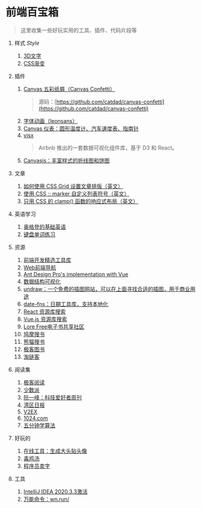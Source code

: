 # 前端百宝箱

> 这里收集一些好玩实用的工具、插件、代码片段等

1. 样式 *Style*
    1. [3D文字](https://bennettfeely.com/ztext/)
    1. [CSS渐变](https://www.gradientmagic.com/browse)
    
1. 插件
    1. [Canvas 五彩纸屑（Canvas Confetti）](https://www.kirilv.com/canvas-confetti/)
        > 源码：[https://github.com/catdad/canvas-confetti](https://github.com/catdad/canvas-confetti)
    1. [字体动画（leonsans）](https://github.com/cmiscm/leonsans)
    1. [Canvas 仪表：圆形温度计、汽车速度表、指南针](https://github.com/Mikhus/canvas-gauges)
    1. [visx](https://airbnb.io/visx)
        > Airbnb 推出的一套数据可视化组件库，基于 D3 和 React。
    1. [Canvasjs：丰富样式的折线图和饼图](https://canvasjs.com/javascript-charts/)
     
1. 文章
    1. [如何使用 CSS Grid 设置文章排版（英文）](https://joshwcomeau.com/css/full-bleed/)
    1. [使用 CSS :: marker 自定义列表符号（英文）](https://web.dev/css-marker-pseudo-element/)
    1. [只用 CSS 的 clamp() 函数的响应式布局（英文）](https://dev.to/dip15739/responsive-website-with-only-1-css-property-3ea9)
    
1. 英语学习
    1. [奥格登的基础英语](http://ogden.basic-english.org/)
    1. [键盘单词练习](https://qwerty-learner.vercel.app/)
    
1. 资源
    1. [前端开发精选工具库](http://frontendtools.com/)
    1. [Web前端导航](http://www.alloyteam.com/nav/)
    1. [Ant Design Pro's implementation with Vue](https://iczer.gitee.io/vue-antd-admin/#/form/advance)
    1. [数据结构可视化](https://www.cs.usfca.edu/~galles/visualization/Algorithms.html)
    1. [undraw：一个免费的插图网站，可以在上面寻找合适的插图，用于商业用途](https://undraw.co/illustrations)
    1. [date-fns：日期工具库，支持本地化](https://date-fns.org/)
    1. [React 资源库搜索](https://bestofreactjs.com/search)
    1. [Vue.js 资源库搜索](https://bestofvue.com/search)
    1. [Lore Free电子书共享社区](https://ebook2.lorefree.com/)
    1. [鸠摩搜书](https://www.jiumodiary.com/#)
    1. [熊猫搜书](https://ebook.blinkol.com/#/)
    1. [极客图书](https://jikbook.com/)
    1. [淘链客](https://www.toplinks.cc/s/)
    
1. 阅读集
    1. [极客阅读](https://jikeyuedu.cn/hot)
    1. [少数派](https://sspai.com/)
    1. [阮一峰：科技爱好者周刊](http://www.ruanyifeng.com/blog/weekly/)
    1. [湾区日报](https://wanqu.co/issues/)
    1. [V2EX](https://www.v2ex.com/)
    1. [1024.com](https://1024.com/)
    1. [五分钟学算法](https://www.cxyxiaowu.com/)
    
1. 好玩的
    1. [在线工具：生成大头贴头像](https://pfpmaker.com/)
    1. [毒鸡汤](http://www.cxyxiaowu.com/soup.html)
    1. [程序员卖字](https://item.taobao.com/item.htm?id=606233410230)
    
1. 工具
    1. [IntelliJ IDEA 2020.3.3激活](https://www.exception.site/essay/how-to-free-use-intellij-idea-2019-3)
    1. [万能命令：wn.run/](https://wanneng.run/bilibili.com)


